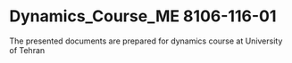 # Dynamics_Course_ME 8106-116-01

 The presented documents are prepared for dynamics course at University of Tehran
